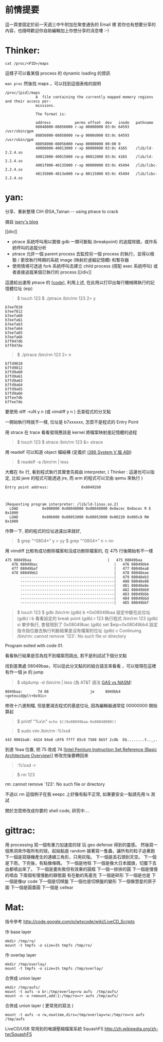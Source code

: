 # 前情提要

這一頁會固定於前一天週三中午附加在聚會通告的 Email 裡
若你也有想要分享的內容，也隨時歡迎你自助編輯加上你想分享的消息嘍 :-)


# Thinker:



    cat /proc/<PID>/maps

這樣子可以看某個 process  的 dynamic loading 的資訊

`man proc` 然後找 maps ，可以找到這個表格的說明

    /proc/[pid]/maps
                  A  file containing the currently mapped memory regions and their access per‐
                  missions.
    
                  The format is:
    
                  address           perms offset  dev   inode   pathname
                  08048000-08056000 r-xp 00000000 03:0c 64593   /usr/sbin/gpm
                  08056000-08058000 rw-p 0000d000 03:0c 64593   /usr/sbin/gpm
                  08058000-0805b000 rwxp 00000000 00:00 0
                  40000000-40013000 r-xp 00000000 03:0c 4165    /lib/ld-2.2.4.so
                  40013000-40015000 rw-p 00012000 03:0c 4165    /lib/ld-2.2.4.so
                  4001f000-40135000 r-xp 00000000 03:0c 45494   /lib/libc-2.2.4.so
                  40135000-4013e000 rw-p 00115000 03:0c 45494   /lib/libc-2.2.4.so



# yan:

分享、重新整理 CIH @SA_Tainan -- using ptrace to crack

摘自 [jserv's blog](http://blog.linux.org.tw/~jserv/archives/002027.html)
    

[[div]]
* ptrace 系統呼叫用以實做 gdb 一類可斷點 (breakpoint) 的追蹤除錯，或作系統呼叫的追蹤分析
* ptrace 允許一個 parent process 去監控另一個 process 的執行，並得以檢驗 / 更改執行時期的系統 image (映射於虛擬記憶體) 和暫存器
* 使用情境可透過 fork 系統呼叫去建立 child process (搭配 exec 系統呼叫) 或者直接追蹤某個已執行的 process
[[/div]]


這邊給出運用 ptrace 的 [[code](http://csie22.wikidot.com/ptrace)], 利用上述, 在此用以打印出每行機械碼執行的記憶體位址 (eip)

> $ touch 123
> $ ./ptrace /bin/rm 123 2> y


    b7eef810
    b7eef812
    b7eefa60
    b7eefa61
    b7eefa63
    b7eefa64
    b7eefa65
    b7eefa66
    b7f047db
    b7f047de


> $ ./ptrace /bin/rm 123 2> n


    b7fd9810
    b7fd9812
    b7fd9a60
    b7fd9a61
    b7fd9a63
    b7fd9a64
    b7fd9a65
    b7fd9a66
    b7fee7db
    b7fee7de


要使用 diff -ruN y n (或 vimdiff y n ) 去查程式的分叉點

一開始執行時就不一樣, 位址是 b7xxxxxx, 怎麼不是程式的 Entry Point

用 strace 在 trace 看看發現應該是 kernel 將檔案映射進記憶體的過程
> $ touch 123
> $ strace /bin/rm 123 &> strace

用 readelf 可以知道 object 檔結構 (定義於 [i386 System V 版 ABI](http://www.sco.com/developers/devspecs/abi386-4.pdf))
> $ readelf -a /bin/rm | less

大概在 6x 行, 看到程式執行其實會先經由 interpreter, ( Thinker : 這邊也可以指定, 比如 jave 的程式可能透過 jre, 而 arm 的程式可以交由 qemu 來執行 )


    Entry point address:               0x80492b0



    [Requesting program interpreter: /lib/ld-linux.so.2]
      LOAD           0x000000 0x08048000 0x08048000 0x0acec 0x0acec R E 0x1000
      LOAD           0x00b000 0x08053000 0x08053000 0x00220 0x005c8 RW  0x1000


作弊一下, 把的程式的位址過濾出來就好,
> $ grep "^0804*" y > yy
> $ grep "^0804*" n > nn

用 vimdiff 比較有成功刪除檔案和沒成功刪除檔案的, 在 475 行後開始有不一樣

    475 08049baa                                   |   475 08049baa
       476 08049bac                                   |   476 08049bb4
       477 08049baf                                   |   477 08048ea8
       478 08049bb2                                   |   478 08048eae
           -------------------------------------------|   479 08048eb3
           -------------------------------------------|   480 08048e88
           -------------------------------------------|   481 08048e8e
           -------------------------------------------|   482 08049bb9
           -------------------------------------------|   483 08049bbb
           -------------------------------------------|   484 08049bbd
           -------------------------------------------|   485 08049bbf


> $ touch 123
> $ gdb /bin/rm
> (gdb) b *0x08049baa                 設定中斷在此位址
> (gdb) i b                                   看看設定的 break point
> (gdb) r 123                               執行程式 /bin/rm 123
> (gdb) si                                    單步執行, 會發現到了 0x08049bac
> (gdb) set $eip=0x08049bb4       設定指令指位器去執行判斷結果是沒有檔案的位址
> (gdb) c
Continuing.
/bin/rm: cannot remove `123': No such file or directory

Program exited with code 01.


看看執行結果是否為找不到檔案而跳出, 若不是則試試下個分叉點


找到差異處 08049baa，可以從此分叉點的的組合語言來看看 ，可以發現在這裡有作一個 je 的 jump
> $ objdump -d /bin/rm | less    (為 AT&T 語法 [GAS vs NASM](http://www.ibm.com/developerworks/cn/linux/l-gas-nasm.html))


    8049baa:       74 08                   je     8049bb4 <geteuid@plt+0x91c>



修改十六進制檔, 但是要減去程式的基底位址, 因為編輯器通常從 00000000 開始算起
> $ printf "%x\n" `echo $((0x08049baa-0x08048000))`

> $ sudo vim /bin/rm
> :%!xxd


    443 0001ba0: 4424 04e8 c0f6 ffff 85c0 7508 8b5f 2c8b  D$........t.._,.

到達 1baa 位置, 把 75 改成 74 [[Intel Pentium Instruction Set Reference (Basic Architecture Overview)](http://faydoc.tripod.com/cpu/jne.htm)]
修改完後要轉回來
> :%!xxd -r

> $ rm 123

rm: cannot remove `123': No such file or directory

不過以 rm 這個例子在我 eeepc 上好像有點不正常, 如果要安全一點請先用 ls 測試

關於怎麼修改成你要的 shell code, 研究中....

# gittrac:

用 processing 寫一個有重力加速度的球
玩 geo defense 得到的靈感。
然後寫一個黑洞來作吸所有的球。起始點是 random
接著寫一隻蟲，讓所有的粒子追著跑
下一個是寫隨機產生的連續三角形，只用灰階。
下一個是丟石頭到天空。
下一個是下雨，下完後，有點像條碼。
下一個是地毯
下一個是像大日本國旗，切腹下去血都噴出來了。
下一個是畫失敗但有效果的圓框
下一個一排排的圓
下一個是慢慢的噴血
下兩個有慢慢動的靜態圖
有在動的馬塞克
下一個是碎形
下一個是也是
下一個是像qr code
下一個是切棋盤
下一個也是切棋盤的變形
下一個像慧星的原子圖
下一個是圓蓋圓
下一個是 cellear

# Mat:

指令參考
<http://code.google.com/p/wtxcode/wiki/LiveCD_Scripts>  


作 base layer

    mkdir /tmp/ro/ 
    mount -t tmpfs -o size=1% tmpfs /tmp/ro/


作 overlay layer

    mkdir /tmp/overlay/ 
    mount -t tmpfs -o size=1% tmpfs /tmp/overlay/


合併成 union layer

    mkdir /tmp/aufs/
    mount -t aufs -o br:/tmp/overlay=rw aufs  /tmp/aufs/
    mount -n -o remount,add:1:/tmp/ro=rr aufs /tmp/aufs/


合併成 union layer ( 更常見的寫法 )

    mount -t aufs -o rw,noatime,dirs=/tmp/overlay=rw:/tmp/ro=ro aufs /tmp/aufs


LiveCD/USB 常用到的唯讀壓縮檔案系統 SquashFS
<http://zh.wikipedia.org/zh-tw/SquashFS>  